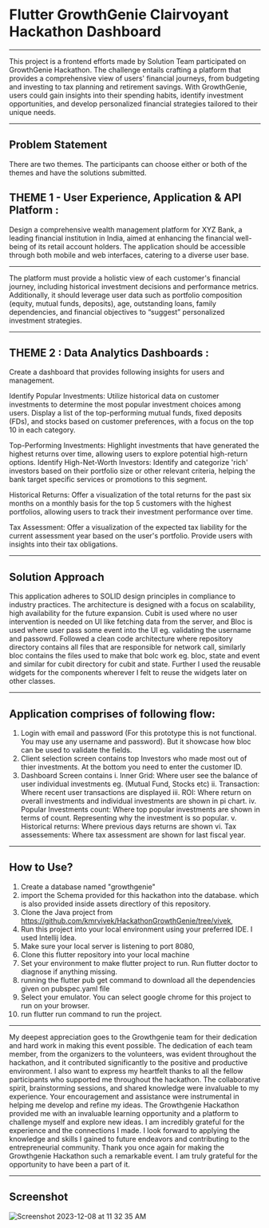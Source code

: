 # Flutter GrowthGenie Clairvoyant Hackathon Dashboard

--------------------------------------------------------

This project is a frontend efforts made by Solution Team participated on GrowthGenie Hackathon. The challenge entails crafting a platform that provides a comprehensive view of users' financial journeys, from budgeting and investing to tax planning and retirement savings. With GrowthGenie, users could gain insights into their spending habits, identify investment opportunities, and develop personalized financial strategies tailored to their unique needs.

_________________________________________________________

## Problem Statement

There are two themes. The participants can choose either or both of the themes and have the solutions submitted.

## THEME 1 - User Experience, Application & API Platform :

Design a comprehensive wealth management platform for XYZ Bank, a leading financial institution in India, aimed at enhancing the financial well-being of its retail account holders. The application should be accessible through both mobile and web interfaces, catering to a diverse user base.

______________________________________________________________

The platform must provide a holistic view of each customer's financial journey, including historical investment decisions and performance metrics. Additionally, it should leverage user data such as portfolio composition (equity, mutual funds, deposits), age, outstanding loans, family dependencies, and financial objectives to “suggest” personalized investment strategies.

________________________________________________________________

## THEME 2 : Data Analytics Dashboards :

Create a dashboard that provides following insights for users and management.

Identify Popular Investments: Utilize historical data on customer investments to determine the most popular investment choices among users.
Display a list of the top-performing mutual funds, fixed deposits (FDs), and stocks based on customer preferences, with a focus on the top 10 in each category.

Top-Performing Investments: Highlight investments that have generated the highest returns over time, allowing users to explore potential high-return options.
Identify High-Net-Worth Investors: Identify and categorize 'rich' investors based on their portfolio size or other relevant criteria, helping the bank target specific services or promotions to this segment.

Historical Returns: Offer a visualization of the total returns for the past six months on a monthly basis for the top 5 customers with the highest portfolios, allowing users to track their investment performance over time.

Tax Assessment: Offer a visualization of the expected tax liability for the current assessment year based on the user's portfolio. Provide users with insights into their tax obligations.

_____________________________________________________________________________

## Solution Approach

This application adheres to SOLID design principles in compliance to industry practices. The architecture is designed with a focus on scalability, high availability for the future expansion. Cubit is used where no user intervention is needed on UI like fetching data from the server, and Bloc is used where user pass some event into the UI eg. validating the username and passowrd. Followed a clean code architecture where repository directory contains all files that are responsible for network call, similarly bloc contains the files used to make that bolc work eg. bloc, state and event and similar for cubit directory for cubit and state. Further I used the reusable widgets for the components wherever I felt to reuse the widgets later on other classes.

_________________________________________________________________________________

## Application comprises of following flow:

1. Login with email and password (For this prototype this is not functional. You may use any username and password). But it showcase how bloc can be used to validate the fields.
2. Client selection screen contains top Investors who made most out of thier investments. At the bottom you need to enter the customer ID.
3. Dashboard Screen contains
   i.   Inner Grid: Where user see the balance of user individual investments eg. (Mutual Fund, Stocks etc)
   ii.  Transaction: Where recent user transactions are displayed
   iii. ROI: Where return on overall investments and individual investments are shown in pi chart.
   iv.  Popular Investments count: Where top popular investments are shown in terms of count. Representing why the investment is so popular.
   v.   Historical returns: Where previous days returns are shown
   vi.  Tax assessements: Where tax assessment are shown for last fiscal year.

__________________________________________________________________________________

## How to Use?

1. Create a database named "growthgenie"
2. import the Schema provided for this hackathon into the database. which is also provided inside assets directlory of this repository.
3. Clone the Java project from https://github.com/kmrvivek/HackathonGrowthGenie/tree/vivek,
4. Run this project into your local environment using your preferred IDE. I used Intellij Idea.
5. Make sure your local server is listening to port 8080,
6. Clone this flutter repository into your local machine
7. Set your environment to make flutter project to run. Run flutter doctor to diagnose if anything missing.
8. running the flutter pub get command to download all the dependencies given on pubspec.yaml file
9. Select your emulator. You can select google chrome for this project to run on your browser.
10. run flutter run command to run the project.

_____________________________________________________________________

My deepest appreciation goes to the Growthgenie team for their dedication and hard work in making this event possible. The dedication of each team member, from the organizers to the volunteers, was evident throughout the hackathon, and it contributed significantly to the positive and productive environment. I also want to express my heartfelt thanks to all the fellow participants who supported me throughout the hackathon. The collaborative spirit, brainstorming sessions, and shared knowledge were invaluable to my experience. Your encouragement and assistance were instrumental in helping me develop and refine my ideas. The Growthgenie Hackathon provided me with an invaluable learning opportunity and a platform to challenge myself and explore new ideas. I am incredibly grateful for the experience and the connections I made. I look forward to applying the knowledge and skills I gained to future endeavors and contributing to the entrepreneurial community. Thank you once again for making the Growthgenie Hackathon such a remarkable event. I am truly grateful for the opportunity to have been a part of it.

______________________________________________________________________

## Screenshot

![Screenshot 2023-12-08 at 11 32 35 AM](https://github.com/HackathonGrowthGenie/Clairvoyant-FrontEnd/assets/16430056/dcc84312-5040-4a02-8133-cdff995697cf)




